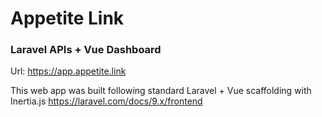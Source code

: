# Appetite Link
### Laravel APIs + Vue Dashboard
Url: https://app.appetite.link

This web app was built following standard Laravel + Vue scaffolding with Inertia.js
https://laravel.com/docs/9.x/frontend
